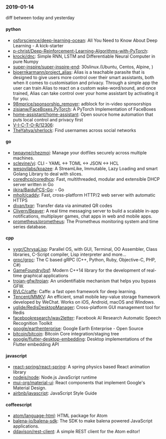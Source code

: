 ### 2019-01-14
diff between today and yesterday

#### python
* [osforscience/deep-learning-ocean](https://github.com/osforscience/deep-learning-ocean):  All You Need to Know About Deep Learning - A kick-starter
* [p-christ/Deep-Reinforcement-Learning-Algorithms-with-PyTorch](https://github.com/p-christ/Deep-Reinforcement-Learning-Algorithms-with-PyTorch): 
* [krocki/dnc](https://github.com/krocki/dnc): Simple RNN, LSTM and Differentiable Neural Computer in pure Numpy
* [super-inspire/super-inspire-end](https://github.com/super-inspire/super-inspire-end): 30slinux.(Ubuntu, Centos, Alpine, )
* [bjoernkarmann/project_alias](https://github.com/bjoernkarmann/project_alias): Alias is a teachable parasite that is designed to give users more control over their smart assistants, both when it comes to customisation and privacy. Through a simple app the user can train Alias to react on a custom wake-word/sound, and once trained, Alias can take control over your home assistant by activating it for you.
* [98mprice/sponsorship_remover](https://github.com/98mprice/sponsorship_remover): adblock for in-video sponsorships
* [zisianw/FaceBoxes.PyTorch](https://github.com/zisianw/FaceBoxes.PyTorch): A PyTorch Implementation of FaceBoxes
* [home-assistant/home-assistant](https://github.com/home-assistant/home-assistant):  Open source home automation that puts local control and privacy first
* [V-I-C-T-O-R/12306](https://github.com/V-I-C-T-O-R/12306): 
* [TheYahya/sherlock](https://github.com/TheYahya/sherlock):  Find usernames across social networks

#### go
* [twpayne/chezmoi](https://github.com/twpayne/chezmoi): Manage your dotfiles securely across multiple machines.
* [sclevine/yj](https://github.com/sclevine/yj): CLI - YAML <-> TOML <-> JSON <-> HCL
* [wesovilabs/koazee](https://github.com/wesovilabs/koazee): A StreamLike, Immutable, Lazy Loading and smart Golang Library to deal with slices.
* [coredhcp/coredhcp](https://github.com/coredhcp/coredhcp): Fast, multithreaded, modular and extensible DHCP server written in Go
* [iikira/BaiduPCS-Go](https://github.com/iikira/BaiduPCS-Go):  - Go
* [mholt/caddy](https://github.com/mholt/caddy): Fast, cross-platform HTTP/2 web server with automatic HTTPS
* [divan/txqr](https://github.com/divan/txqr): Transfer data via animated QR codes
* [Clivern/Beaver](https://github.com/Clivern/Beaver): A real time messaging server to build a scalable in-app notifications, multiplayer games, chat apps in web and mobile apps.
* [prometheus/prometheus](https://github.com/prometheus/prometheus): The Prometheus monitoring system and time series database.

#### cpp
* [vygr/ChrysaLisp](https://github.com/vygr/ChrysaLisp): Parallel OS, with GUI, Terminal, OO Assembler, Class libraries, C-Script compiler, Lisp interpreter and more...
* [grpc/grpc](https://github.com/grpc/grpc): The C based gRPC (C++, Python, Ruby, Objective-C, PHP, C#)
* [GameFoundry/bsf](https://github.com/GameFoundry/bsf): Modern C++14 library for the development of real-time graphical applications
* [trojan-gfw/trojan](https://github.com/trojan-gfw/trojan): An unidentifiable mechanism that helps you bypass GFW.
* [BVLC/caffe](https://github.com/BVLC/caffe): Caffe: a fast open framework for deep learning.
* [Tencent/MMKV](https://github.com/Tencent/MMKV): An efficient, small mobile key-value storage framework developed by WeChat. Works on iOS, Android, macOS and Windows.
* [uglide/RedisDesktopManager](https://github.com/uglide/RedisDesktopManager):  Cross-platform GUI management tool for Redis
* [facebookresearch/wav2letter](https://github.com/facebookresearch/wav2letter): Facebook AI Research Automatic Speech Recognition Toolkit
* [google/earthenterprise](https://github.com/google/earthenterprise): Google Earth Enterprise - Open Source
* [bitcoin/bitcoin](https://github.com/bitcoin/bitcoin): Bitcoin Core integration/staging tree
* [google/flutter-desktop-embedding](https://github.com/google/flutter-desktop-embedding): Desktop implementations of the Flutter embedding API

#### javascript
* [react-spring/react-spring](https://github.com/react-spring/react-spring):  A spring physics based React animation library
* [nodejs/node](https://github.com/nodejs/node): Node.js JavaScript runtime 
* [mui-org/material-ui](https://github.com/mui-org/material-ui): React components that implement Google's Material Design.
* [airbnb/javascript](https://github.com/airbnb/javascript): JavaScript Style Guide

#### coffeescript
* [atom/language-html](https://github.com/atom/language-html): HTML package for Atom
* [balena-io/balena-sdk](https://github.com/balena-io/balena-sdk): The SDK to make balena powered JavaScript applications.
* [ddavison/rest-client](https://github.com/ddavison/rest-client): A simple REST client for the Atom editor!
